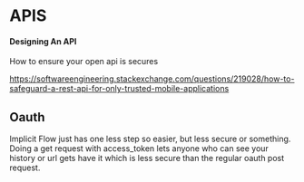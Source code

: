 # APIS

#### Designing An API

How to ensure your open api is secures

https://softwareengineering.stackexchange.com/questions/219028/how-to-safeguard-a-rest-api-for-only-trusted-mobile-applications

## Oauth

Implicit Flow just has one less step so easier, but less secure or something. Doing a get request with access_token lets anyone who can see your history or url gets have it which is less secure than the regular oauth post request.